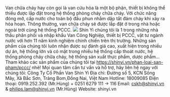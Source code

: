 Van chữa cháy hay còn gọi là van cứu hỏa là một bộ phận, thiết bị không thể thiếu được lắp đặt trong hệ thống phòng cháy chữa cháy. Với chức năng  đóng mở, cấp nước cho toàn bộ đầu phun nhằm dập tắt đám cháy khi xảy ra hỏa hoạn. Thông thường, van chữa cháy sẽ được lắp đặt ở trong nhà hoặc ngoài trời cùng hệ thống PCCC.
![](https://shinyi.vn/wp-content/uploads/2022/11/Van-PCCC-ngoai-troi-1024x764.png)
Shin Yi chúng tôi là 1 trong những nhà thầu phân phối và nhập khẩu Van Công Nghiệp, thiết bị PCCC, vật tư ngành nước với hơn 11 năm kinh nghiệm chinh chiến trên thị trường.
Những sản phẩm của chúng tôi luôn nhận được sự đánh giá cao, xuất hiện trong nhiều dự án, hệ thống lớn và có mặt trong nhiều hệ thống cấp thoát nước, hệ thống phòng cháy chữa cháy, hệ thống sản xuất thực phẩm, dược phẩm…
Tham khảo các sản phẩm của chúng tôi tại https://shinyi.vn/phan-loai-san-pham/pccc/ nhé!
Mọi quan tâm cần tư vấn và hỗ trợ, hãy liên hệ ngay với chúng tôi:
Công Ty Cổ Phần Van Shin Yi
Địa chỉ: Đường số 5, KCN Sông Mây, Xã Bắc Sơn, Trảng Bom,Đồng Nai, Việt Nam
Hotline: 18009085
Điện thoại: 0919.252.392 (Mr.Hùng) + 0251 6279 111 → 116
Email: cskh@shinyi.vn & philips.lam@shinyi.vn (Mr.Hùng)
Website: shinyi.vn

